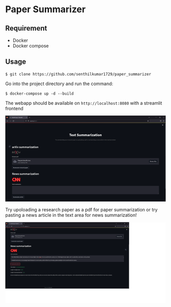 # Paper Summarizer


## Requirement

- Docker
- Docker compose

## Usage

```
$ git clone https://github.com/senthilkumar1729/paper_summarizer
```

Go into the project directory and run the command:

```
$ docker-compose up -d --build
```

The webapp should be available on `http://localhost:8080` with a streamlit frontend

![alt text](https://github.com/senthilkumar1729/paper_summarizer/blob/main/img/titlepage.png)

Try upoloading a research paper as a pdf for paper summarization or try pasting a news article in the text area for news summarization!

![alt text](https://github.com/senthilkumar1729/paper_summarizer/blob/main/img/news.png)



